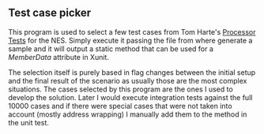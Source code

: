 ## Test case picker

This program is used to select a few test cases from Tom Harte's [Processor Tests](https://github.com/TomHarte/ProcessorTests/tree/main/nes6502) for the NES. Simply execute it passing the file from where generate a sample and it will output a static method that can be used for a _MemberData_ attribute in Xunit.

The selection itself is purely based in flag changes between the initial setup and the final result of the scenario as usually those are the most complex situations. The cases selected by this program are the ones I used to develop the solution. Later I would execute integration tests against the full 10000 cases and if there were special cases that were not taken into account (mostly address wrapping) I manually add them to the method in the unit test.
